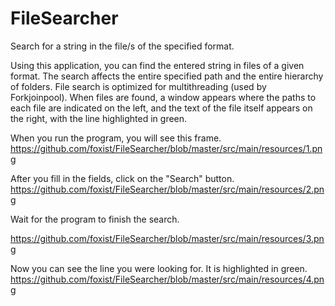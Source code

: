 # FileSearcher

Search for a string in the file/s of the specified format.

Using this application, you can find the entered string in files of a given format. The search affects the entire specified path and the entire hierarchy of folders. File search is optimized for multithreading (used by Forkjoinpool). When files are found, a window appears where the paths to each file are indicated on the left, and the text of the file itself appears on the right, with the line highlighted in green.

When you run the program, you will see this frame.
https://github.com/foxist/FileSearcher/blob/master/src/main/resources/1.png

After you fill in the fields, click on the "Search" button.
https://github.com/foxist/FileSearcher/blob/master/src/main/resources/2.png

Wait for the program to finish the search.

https://github.com/foxist/FileSearcher/blob/master/src/main/resources/3.png

Now you can see the line you were looking for. It is highlighted in green.
https://github.com/foxist/FileSearcher/blob/master/src/main/resources/4.png

